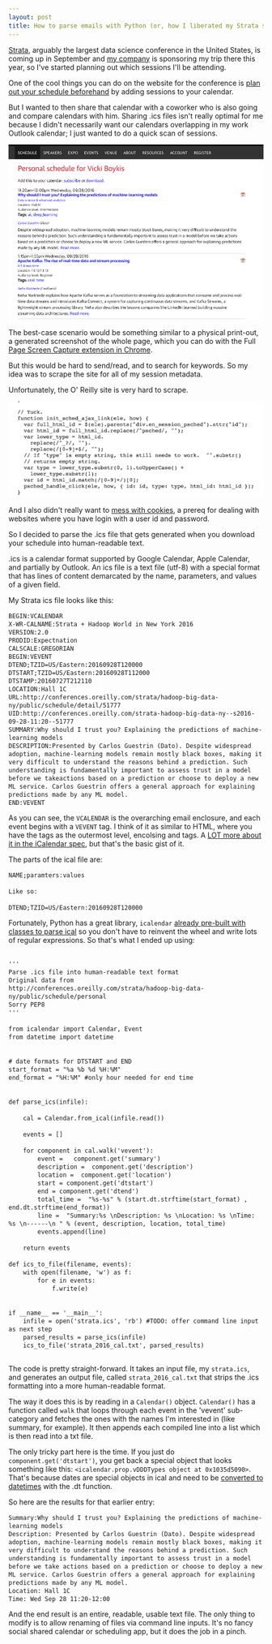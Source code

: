 ```yaml
---
layout: post
title: How to parse emails with Python (or, how I liberated my Strata schedule)
---
```


[Strata](http://conferences.oreilly.com/strata/hadoop-big-data-ny), arguably the largest data science conference in the United States, is coming up in September and [my company](http://www.captechconsulting.com/) is sponsoring my trip there this year, so I've started planning out which sessions I'll be attending. 

One of the cool things you can do on the website for the conference is [plan out your schedule beforehand](http://conferences.oreilly.com/strata/hadoop-big-data-ny/public/schedule/grid/public/2016-09-27) by adding sessions to your calendar. 

But I wanted to then share that calendar with a coworker who is also going and compare calendars with him. Sharing .ics files isn't really optimal for me because I didn't necessarily want our calendars overlapping in my work Outlook calendar; I just wanted to do a quick scan of sessions.

 ![image](https://raw.githubusercontent.com/veekaybee/strata_schedule/master/sessionscan.png)

The best-case scenario would be something similar to a physical print-out,  a generated screenshot of the whole page, which you can do with the Full [Page Screen Capture extension in Chrome](https://chrome.google.com/webstore/detail/full-page-screen-capture/fdpohaocaechififmbbbbbknoalclacl/related?hl=en-US). 

But this would be hard to send/read, and to search for keywords. So my idea was to scrape the site for all of my session metadata. 

Unfortunately, the O' Reilly site is very hard to scrape.

![image](https://raw.githubusercontent.com/veekaybee/strata_schedule/master/yuck.png)

And I also didn't really want to [mess with cookies](http://stackoverflow.com/questions/2910221/how-can-i-login-to-a-website-with-python), a prereq for dealing with websites where you have login with a user id and password. 

So I decided to parse the .ics file that gets generated when you download your schedule into human-readable text.  

.ics is a calendar format supported by Google Calendar, Apple Calendar, and partially by Outlook. An ics file is a text file (utf-8) with a special format that has lines of content demarcated by the name, parameters, and values of a given field. 


My Strata ics file looks like this: 

	BEGIN:VCALENDAR
	X-WR-CALNAME:Strata + Hadoop World in New York 2016
	VERSION:2.0
	PRODID:Expectnation
	CALSCALE:GREGORIAN
	BEGIN:VEVENT
	DTEND;TZID=US/Eastern:20160928T120000
	DTSTART;TZID=US/Eastern:20160928T112000
	DTSTAMP:20160727T212110
	LOCATION:Hall 1C
	URL:http://conferences.oreilly.com/strata/hadoop-big-data-ny/public/schedule/detail/51777
	UID:http://conferences.oreilly.com/strata-hadoop-big-data-ny--s2016-09-28-11:20--51777
	SUMMARY:Why should I trust you? Explaining the predictions of machine-learning models
	DESCRIPTION:Presented by Carlos Guestrin (Dato). Despite widespread adoption, machine-learning models remain mostly black boxes, making it very difficult to understand the reasons behind a prediction. Such understanding is fundamentally important to assess trust in a model before we takeactions based on a prediction or choose to deploy a new ML service. Carlos Guestrin offers a general approach for explaining predictions made by any ML model.
	END:VEVENT

As you can see, the `VCALENDAR` is the overarching email enclosure, and each event begins with a `VEVENT` tag. I think of it as similar to HTML, where you have the <html> tags as the outermost level, encolsing <head> and <body> tags. A [LOT more about it in the iCalendar spec](https://tools.ietf.org/html/rfc2445#section-4.6.1), but that's the basic gist of it. 

The parts of the ical file are:

	NAME;paramters:values
	
	Like so: 

	DTEND;TZID=US/Eastern:20160928T120000


Fortunately,  Python has a great library, `icalendar` [already pre-built with classes to parse ical](
http://icalendar.readthedocs.io/en/latest/usage.html) so you don't have to reinvent the wheel and write lots of regular expressions.  So that's what I ended up using: 

```

'''
Parse .ics file into human-readable text format
Original data from 
http://conferences.oreilly.com/strata/hadoop-big-data-ny/public/schedule/personal
Sorry PEP8
'''

from icalendar import Calendar, Event
from datetime import datetime


# date formats for DTSTART and END
start_format = "%a %b %d %H:%M"
end_format = "%H:%M" #only hour needed for end time


def parse_ics(infile):
	
	cal = Calendar.from_ical(infile.read())

	events = []

	for component in cal.walk('vevent'):
		event =   component.get('summary')
		description =  component.get('description')
		location =  component.get('location')
		start = component.get('dtstart')
		end = component.get('dtend')
		total_time =  "%s-%s" % (start.dt.strftime(start_format) , end.dt.strftime(end_format))
		line =  "Summary:%s \nDescription: %s \nLocation: %s \nTime: %s \n------\n " % (event, description, location, total_time)
		events.append(line)

	return events

def ics_to_file(filename, events):
	with open(filename, 'w') as f:
		for e in events:
			f.write(e)


if __name__ == '__main__':
	infile = open('strata.ics', 'rb') #TODO: offer command line input as next step
	parsed_results = parse_ics(infile)
	ics_to_file('strata_2016_cal.txt', parsed_results)
	
```



The code is pretty straight-forward. It takes an input file, my `strata.ics`, and generates an output file, called `strata_2016_cal.txt` that strips the .ics formatting into a more human-readable format. 

The way it does this is by reading in a `Calendar()` object. `Calendar()` has a function called `walk` that loops through each event in the 'vevent' sub-category and fetches the ones with the names I'm interested in (like summary, for example). It then appends each compiled line into a list which is then read into a txt file. 

The only tricky part here is the time. If you just do `component.get('dtstart')`, you get back a special object that looks something like this: `<icalendar.prop.vDDDTypes object at 0x1035d5090>`. That's because dates are special objects in ical and need to be [converted to datetimes](http://stackoverflow.com/questions/20937754/parsing-ical-feed-with-python-using-icalendar) with the .dt function.  

So here are the results for that earlier entry: 

```
Summary:Why should I trust you? Explaining the predictions of machine-learning models 
Description: Presented by Carlos Guestrin (Dato). Despite widespread adoption, machine-learning models remain mostly black boxes, making it very difficult to understand the reasons behind a prediction. Such understanding is fundamentally important to assess trust in a model before we take actions based on a prediction or choose to deploy a new ML service. Carlos Guestrin offers a general approach for explaining predictions made by any ML model. 
Location: Hall 1C 
Time: Wed Sep 28 11:20-12:00 
```

And the end result is an entire, readable, usable text file. The only thing to modify is to allow renaming of files via command line inputs.  It's no fancy social shared calendar or scheduling app, but it does the job in a pinch. 
